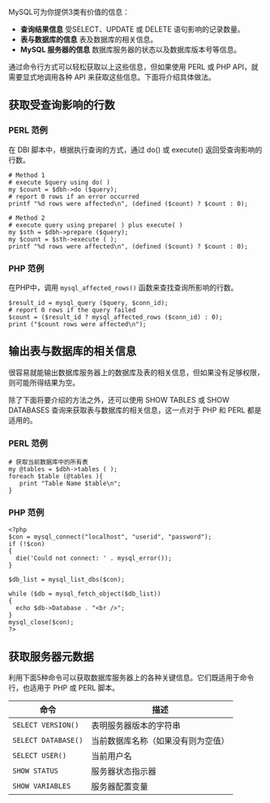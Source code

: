 MySQL可为你提供3类有价值的信息：  

- **查询结果信息**  受SELECT、UPDATE 或 DELETE 语句影响的记录数量。
- **表与数据库的信息**  表及数据库的相关信息。
- **MySQL 服务器的信息** 数据库服务器的状态以及数据库版本号等信息。

通过命令行方式可以轻松获取以上这些信息，但如果使用 PERL 或 PHP API，就需要显式地调用各种 API 来获取这些信息。下面将介绍具体做法。   


## 获取受查询影响的行数   

### PERL 范例   

在 DBI 脚本中，根据执行查询的方式，通过 do() 或 execute() 返回受查询影响的行数。  

```
# Method 1
# execute $query using do( )
my $count = $dbh->do ($query);
# report 0 rows if an error occurred
printf "%d rows were affected\n", (defined ($count) ? $count : 0);

# Method 2
# execute query using prepare( ) plus execute( )
my $sth = $dbh->prepare ($query);
my $count = $sth->execute ( );
printf "%d rows were affected\n", (defined ($count) ? $count : 0);

```   

### PHP 范例  

在PHP中，调用 `mysql_affected_rows()` 函数来查找查询所影响的行数。  

```
$result_id = mysql_query ($query, $conn_id);
# report 0 rows if the query failed
$count = ($result_id ? mysql_affected_rows ($conn_id) : 0);
print ("$count rows were affected\n");

```  

## 输出表与数据库的相关信息   

很容易就能输出数据库服务器上的数据库及表的相关信息，但如果没有足够权限，则可能所得结果为空。    

除了下面将要介绍的方法之外，还可以使用 SHOW TABLES 或 SHOW DATABASES 查询来获取表与数据库的相关信息，这一点对于 PHP 和 PERL 都是适用的。   

### PERL 范例   

```
# 获取当前数据库中的所有表  
my @tables = $dbh->tables ( );
foreach $table (@tables ){
   print "Table Name $table\n";
}

``` 

### PHP 范例    

```
<?php
$con = mysql_connect("localhost", "userid", "password");
if (!$con)
{
  die('Could not connect: ' . mysql_error());
}

$db_list = mysql_list_dbs($con);

while ($db = mysql_fetch_object($db_list))
{
  echo $db->Database . "<br />";
}
mysql_close($con);
?>

```

## 获取服务器元数据   

利用下面5种命令可以获取数据库服务器上的各种关键信息。它们既适用于命令行，也适用于 PHP 或 PERL 脚本。   

|命令|描述|
|---|---|
|`SELECT VERSION()`|表明服务器版本的字符串|
|`SELECT DATABASE()`|当前数据库名称（如果没有则为空值）|
|`SELECT USER()`|当前用户名|
|`SHOW STATUS`|服务器状态指示器|
|`SHOW VARIABLES`|服务器配置变量|  

